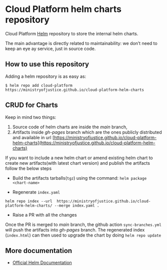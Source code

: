 # Cloud Platform helm charts repository

Cloud Platform [Helm](https://helm.sh) repository to store the internal helm charts. 

The main advantage is directly related to maintainability: we don’t need to keep an eye ay service, just in source code.

## How to use this repository 

Adding a helm repository is as easy as:

```console
$ helm repo add cloud-platform https://ministryofjustice.github.io/cloud-platform-helm-charts
```

## CRUD for Charts

Keep in mind two things:

1) Source code of helm charts are inside the *main* branch, 
2) Artifacts inside *gh-pages* branch which are the ones publicly distributed and available in url [https://ministryofjustice.github.io/cloud-platform-helm-charts](https://ministryofjustice.github.io/cloud-platform-helm-charts)

If you want to include a new helm chart or amend existing helm chart to create new artifacts(with latest chart version) and publish the artifacts follow the below steps

- Build the artifacts tarballs(`tgz`) using the command:
`helm package <chart-name>`

- Regenerate `index.yaml`

```console
helm repo index --url  https://ministryofjustice.github.io/cloud-platform-helm-charts/ --merge index.yaml .
```

- Raise a PR with all the changes

Once the PR is merged to *main* branch, the github action `sync-branches.yml`  will push the artifacts into *gh-pages* branch. The regenerated index (`index.html`) can then used to upgrade the chart by doing `helm repo update`

## More documentation

- [Official Helm Documentation](https://helm.sh/docs/)
